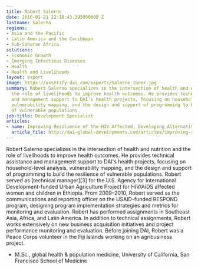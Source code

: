 ```yaml
---
title: Robert Salerno
date: 2016-01-21 22:18:43.395000000 Z
lastname: Salerno
regions:
- Asia and the Pacific
- Latin America and the Caribbean
- Sub-Saharan Africa
solutions:
- Economic Growth
- Emerging Infectious Diseases
- Health
- Health and Livelihoods
layout: expert
image: https://assetify-dai.com/experts/Salerno_Inner.jpg
summary: Robert Salerno specializes in the intersection of health and nutrition and
  the role of livelihoods to improve health outcomes. He provides technical assistance
  and management support to DAI's health projects, focusing on household-level analysis,
  vulnerability mapping, and the design and support of programming to build the resilience
  of vulnerable populations.
job-title: Development Specialist
articles:
- name: Improving Resilience of the HIV Affected, Developing Alternatives
  article_file: http://dai-global-developments.com/articles/improving-resilience-of-the-hiv-affected%E2%80%A8.html?utm_source=daidotcom
---
```


Robert Salerno specializes in the intersection of health and nutrition and the role of livelihoods to improve health outcomes. He provides technical assistance and management support to DAI's health projects, focusing on household-level analysis, vulnerability mapping, and the design and support of programming to build the resilience of vulnerable populations. Robert served as [technical manager][3] for the U.S. Agency for International Development-funded Urban Agriculture Project for HIV/AIDS affected women and children in Ethiopia. From 2009–2010, Robert served as the communications and reporting officer on the USAID-funded RESPOND program, designing program implementation strategies and metrics for monitoring and evaluation. Robert has performed assignments in Southeast Asia, Africa, and Latin America. In addition to technical assignments, Robert works extensively on new business acquisition initiatives and project performance monitoring and evaluation. Before joining DAI, Robert was a Peace Corps volunteer in the Fiji Islands working on an agribusiness project.

* M.Sc., global health & population medicine, University of California, San Francisco School of Medicine
